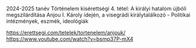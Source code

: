 2024-2025 tanév Történelem kisérettségi 4. tétel: A királyi hatalom újbóli megszilárdítása Anjou I. Károly idején, a visegrádi királytalálkozó - Politikai intézmények, eszmék, ideológiák

https://erettsegi.com/tetelek/tortenelem/anjouk/
https://www.youtube.com/watch?v=bsmp37P-mX4
